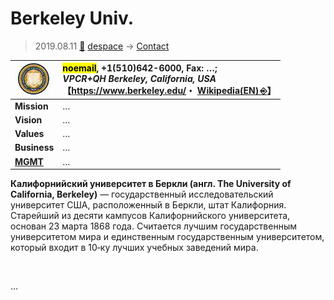 # Berkeley Univ.
> 2019.08.11 [🚀](../../index/index.md) [despace](../index.md) → [Contact](../contact.md)

|[![](../f/contact/b/berkeley_univ_logo1_thumb.webp)](../f/contact/b/berkeley_univ_logo1.webp)|<mark>noemail</mark>, +1(510)642-6000, Fax: …;<br> *VPCR+QH Berkeley, California, USA*<br> 【<https://www.berkeley.edu/>・ [Wikipedia(EN) ⎆](https://en.wikipedia.org/wiki/University_of_California,_Berkeley)】|
|:--|:--|
|**Mission**|…|
|**Vision**|…|
|**Values**|…|
|**Business**|…|
|**[MGMT](../mgmt.md)**|…|

**Калифорнийский университет в Беркли (англ. The University of California, Berkeley)** — государственный исследовательский университет США, расположенный в Беркли, штат Калифорния. Старейший из десяти кампусов Калифорнийского университета, основан 23 марта 1868 года. Считается лучшим государственным университетом мира и единственным государственным университетом, который входит в 10‑ку лучших учебных заведений мира.


<p style="page-break-after:always"> </p>

…

